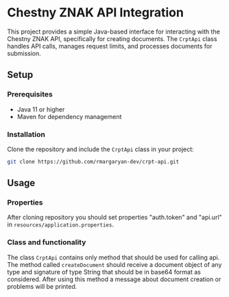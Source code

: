 # Chestny ZNAK API Integration

This project provides a simple Java-based interface for interacting with the Chestny ZNAK API, specifically for creating documents. The `CrptApi` class handles API calls, manages request limits, and processes documents for submission.


## Setup

### Prerequisites

- Java 11 or higher
- Maven for dependency management

### Installation

Clone the repository and include the `CrptApi` class in your project:

```bash
git clone https://github.com/rmargaryan-dev/crpt-api.git
```

## Usage

### Properties

After cloning repository you should set properties "auth.token" and "api.url" in `resources/application.properties`.

### Class and functionality

The class `CrptApi` contains only method that should be used for calling api.
The method called `createDocument` should receive a document object of any type and signature of type String 
that should be in base64 format as considered. After using this method a message about document creation or problems
will be printed.

